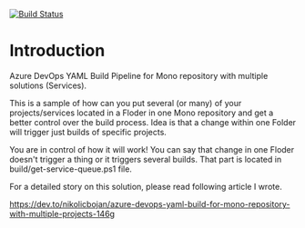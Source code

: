 [![Build Status](https://dev.azure.com/bojannikolic/yaml-build/_apis/build/status/nikolic-bojan.azure-yaml-build?branchName=master)](https://dev.azure.com/bojannikolic/yaml-build/_build/latest?definitionId=3&branchName=master)

# Introduction 
Azure DevOps YAML Build Pipeline for Mono repository with multiple solutions (Services).

This is a sample of how can you put several (or many) of your projects/services located in a Floder in one Mono repository and get a better control over the build process. Idea is that a change within one Folder will trigger just builds of specific projects.

You are in control of how it will work! You can say that change in one Floder doesn't trigger a thing or it triggers several builds.
That part is located in build/get-service-queue.ps1 file.

For a detailed story on this solution, please read following article I wrote.

https://dev.to/nikolicbojan/azure-devops-yaml-build-for-mono-repository-with-multiple-projects-146g

